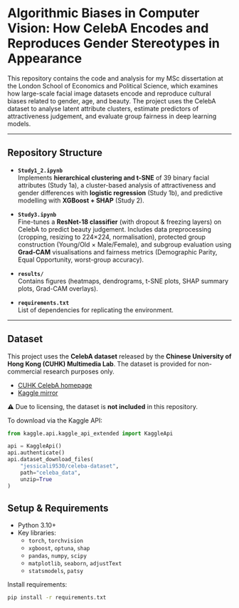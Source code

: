 # Algorithmic Biases in Computer Vision: How CelebA Encodes and Reproduces Gender Stereotypes in Appearance

This repository contains the code and analysis for my MSc dissertation at the London School of Economics and Political Science, which examines how large-scale facial image datasets encode and reproduce cultural biases related to gender, age, and beauty. The project uses the CelebA dataset to analyse latent attribute clusters, estimate predictors of attractiveness judgement, and evaluate group fairness in deep learning models.  

---

## Repository Structure  

- **`Study1_2.ipynb`**  
  Implements **hierarchical clustering and t-SNE** of 39 binary facial attributes (Study 1a), a cluster-based analysis of attractiveness and gender differences with **logistic regression** (Study 1b), and predictive modelling with **XGBoost + SHAP** (Study 2).  

- **`Study3.ipynb`**  
  Fine-tunes a **ResNet-18 classifier** (with dropout & freezing layers) on CelebA to predict beauty judgement. Includes data preprocessing (cropping, resizing to 224×224, normalisation), protected group construction (Young/Old × Male/Female), and subgroup evaluation using **Grad-CAM** visualisations and fairness metrics (Demographic Parity, Equal Opportunity, worst-group accuracy).  

- **`results/`**  
  Contains figures (heatmaps, dendrograms, t-SNE plots, SHAP summary plots, Grad-CAM overlays).  

- **`requirements.txt`**  
  List of dependencies for replicating the environment.  

---
## Dataset  
This project uses the **CelebA dataset** released by the **Chinese University of Hong Kong (CUHK) Multimedia Lab**. The dataset is provided for non-commercial research purposes only.  

- [CUHK CelebA homepage](https://mmlab.ie.cuhk.edu.hk/projects/CelebA.html)  
- [Kaggle mirror](https://www.kaggle.com/datasets/jessicali9530/celeba-dataset)  

⚠️ Due to licensing, the dataset is **not included** in this repository.  

To download via the Kaggle API:  
```python
from kaggle.api.kaggle_api_extended import KaggleApi

api = KaggleApi()
api.authenticate()
api.dataset_download_files(
    "jessicali9530/celeba-dataset", 
    path="celeba_data", 
    unzip=True
)
```

## Setup & Requirements  

- Python 3.10+  
- Key libraries:  
  - `torch`, `torchvision`  
  - `xgboost`, `optuna`, `shap`  
  - `pandas`, `numpy`, `scipy`  
  - `matplotlib`, `seaborn`, `adjustText`  
  - `statsmodels`, `patsy`  

Install requirements:  
```bash
pip install -r requirements.txt
